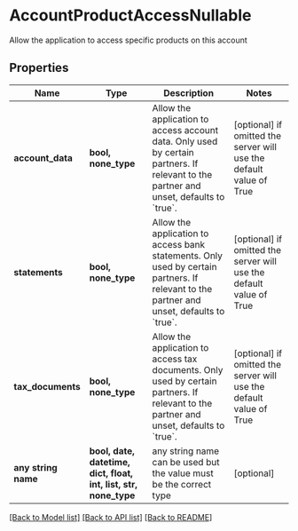 # AccountProductAccessNullable

Allow the application to access specific products on this account

## Properties
Name | Type | Description | Notes
------------ | ------------- | ------------- | -------------
**account_data** | **bool, none_type** | Allow the application to access account data. Only used by certain partners. If relevant to the partner and unset, defaults to &#x60;true&#x60;. | [optional]  if omitted the server will use the default value of True
**statements** | **bool, none_type** | Allow the application to access bank statements. Only used by certain partners. If relevant to the partner and unset, defaults to &#x60;true&#x60;. | [optional]  if omitted the server will use the default value of True
**tax_documents** | **bool, none_type** | Allow the application to access tax documents. Only used by certain partners. If relevant to the partner and unset, defaults to &#x60;true&#x60;. | [optional]  if omitted the server will use the default value of True
**any string name** | **bool, date, datetime, dict, float, int, list, str, none_type** | any string name can be used but the value must be the correct type | [optional]

[[Back to Model list]](../README.md#documentation-for-models) [[Back to API list]](../README.md#documentation-for-api-endpoints) [[Back to README]](../README.md)


